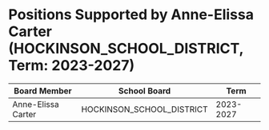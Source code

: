 # Positions Supported by Anne-Elissa Carter (HOCKINSON_SCHOOL_DISTRICT, Term: 2023-2027)

| Board Member | School Board | Term |
|--------------|--------------|------|
| Anne-Elissa Carter | HOCKINSON_SCHOOL_DISTRICT | 2023-2027 |

